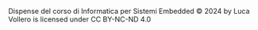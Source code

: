 Dispense del corso di Informatica per Sistemi Embedded © 2024 by Luca Vollero is licensed under CC BY-NC-ND 4.0 
